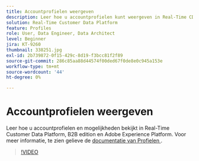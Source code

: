 ```yaml
---
title: Accountprofielen weergeven
description: Leer hoe u accountprofielen kunt weergeven in Real-Time CDP B2B edition.
solution: Real-Time Customer Data Platform
feature: Profiles
role: User, Data Engineer, Data Architect
level: Beginner
jira: KT-9260
thumbnail: 338251.jpg
exl-id: 2b739872-0f15-429c-8d19-f3bcc81f2f89
source-git-commit: 286c85aa88d44574f00ded67f0de8e0c945a153e
workflow-type: tm+mt
source-wordcount: '44'
ht-degree: 0%

---
```


# Accountprofielen weergeven

Leer hoe u accountprofielen en mogelijkheden bekijkt in Real-Time Customer Data Platform, B2B edition en Adobe Experience Platform. Voor meer informatie, te zien gelieve de [&#x200B; documentatie van Profielen &#x200B;](https://experienceleague.adobe.com/docs/experience-platform/rtcdp/profile/profile-browse.html?lang=nl-NL).

>[!VIDEO](https://video.tv.adobe.com/v/3446583?learn=on&enablevpops&captions=dut)

